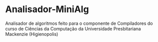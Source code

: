 # Analisador-MiniAlg
Analisador de algoritmos feito para o componente de Compiladores do curso de Ciências da Computação da Universidade Presbitariana Mackenzie (Higienopolis)
